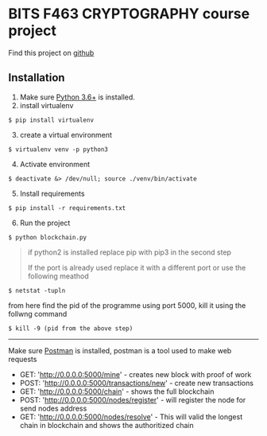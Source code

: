 # BITS F463 CRYPTOGRAPHY course project

Find this project on [github](https://github.com/Naveenxyz/cryptoproject)

## Installation

1. Make sure [Python 3.6+](https://www.python.org/downloads/) is installed.
2. install virtualenv
```
$ pip install virtualenv
```
3. create a virtual environment
```
$ virtualenv venv -p python3
```
4. Activate environment
```
$ deactivate &> /dev/null; source ./venv/bin/activate
```
5. Install requirements
```
$ pip install -r requirements.txt
```
6. Run the project
```
$ python blockchain.py
```
> if python2 is installed replace pip with pip3 in the second step
>
> If the port is already used replace it with a different port or use the following meathod
```
$ netstat -tupln
```
from here find the pid of the programme using port 5000, kill it using the follwng command
```
$ kill -9 (pid from the above step)
```

___

Make sure [Postman](https://www.postman.com/) is installed, postman is a tool used to make web requests

* GET: 'http://0.0.0.0:5000/mine' - creates new block with proof of work
* POST: 'http://0.0.0.0:5000/transactions/new' - create new transactions
* GET: 'http://0.0.0.0:5000/chain' - shows the full blockchain
* POST: 'http://0.0.0.0:5000/nodes/register' - will register the node for send nodes address
* GET: 'http://0.0.0.0:5000/nodes/resolve' - This will valid the longest chain in blockchain and shows the authoritized chain
